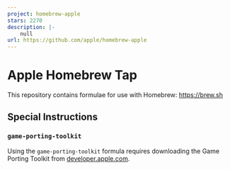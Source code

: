 ```yaml
---
project: homebrew-apple
stars: 2270
description: |-
    null
url: https://github.com/apple/homebrew-apple
---
```


# Apple Homebrew Tap

This repository contains formulae for use with Homebrew: https://brew.sh

## Special Instructions

### `game-porting-toolkit`

Using the `game-porting-toolkit` formula requires downloading the Game Porting Toolkit from [developer.apple.com](https://developer.apple.com/download/all/?q=game%20porting%20toolkit).

